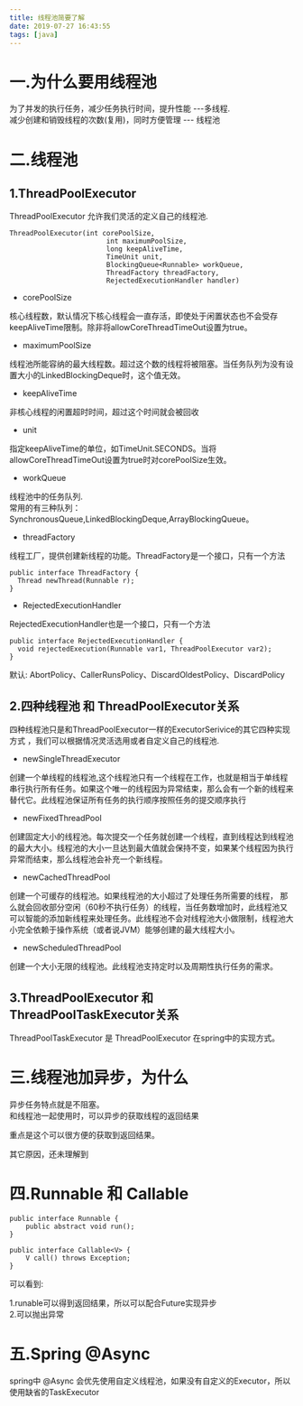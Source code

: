```yaml
---
title: 线程池简要了解
date: 2019-07-27 16:43:55
tags: [java]
---
```


# 一.为什么要用线程池

为了并发的执行任务，减少任务执行时间，提升性能 ---多线程.<br>
减少创建和销毁线程的次数(复用)，同时方便管理 --- 线程池<br>

# 二.线程池

## 1.ThreadPoolExecutor

ThreadPoolExecutor 允许我们灵活的定义自己的线程池.<br>

```
ThreadPoolExecutor(int corePoolSize,
                        int maximumPoolSize,
                        long keepAliveTime,
                        TimeUnit unit,
                        BlockingQueue<Runnable> workQueue,
                        ThreadFactory threadFactory,
                        RejectedExecutionHandler handler)
```
- corePoolSize

核心线程数，默认情况下核心线程会一直存活，即使处于闲置状态也不会受存keepAliveTime限制。除非将allowCoreThreadTimeOut设置为true。

- maximumPoolSize

线程池所能容纳的最大线程数。超过这个数的线程将被阻塞。当任务队列为没有设置大小的LinkedBlockingDeque时，这个值无效。

- keepAliveTime

非核心线程的闲置超时时间，超过这个时间就会被回收

- unit

指定keepAliveTime的单位，如TimeUnit.SECONDS。当将allowCoreThreadTimeOut设置为true时对corePoolSize生效。

- workQueue

线程池中的任务队列.<br>
常用的有三种队列：SynchronousQueue,LinkedBlockingDeque,ArrayBlockingQueue。

- threadFactory

线程工厂，提供创建新线程的功能。ThreadFactory是一个接口，只有一个方法

```
public interface ThreadFactory {
  Thread newThread(Runnable r);
}
```
- RejectedExecutionHandler

RejectedExecutionHandler也是一个接口，只有一个方法

```
public interface RejectedExecutionHandler {
  void rejectedExecution(Runnable var1, ThreadPoolExecutor var2);
}
```
默认: AbortPolicy、CallerRunsPolicy、DiscardOldestPolicy、DiscardPolicy

## 2.四种线程池 和 ThreadPoolExecutor关系

四种线程池只是和ThreadPoolExecutor一样的ExecutorSerivice的其它四种实现方式  ，我们可以根据情况灵活选用或者自定义自己的线程池.<br>

- newSingleThreadExecutor

创建一个单线程的线程池,这个线程池只有一个线程在工作，也就是相当于单线程串行执行所有任务。如果这个唯一的线程因为异常结束，那么会有一个新的线程来替代它。此线程池保证所有任务的执行顺序按照任务的提交顺序执行

- newFixedThreadPool

创建固定大小的线程池。每次提交一个任务就创建一个线程，直到线程达到线程池的最大大小。线程池的大小一旦达到最大值就会保持不变，如果某个线程因为执行异常而结束，那么线程池会补充一个新线程。

- newCachedThreadPool

创建一个可缓存的线程池。如果线程池的大小超过了处理任务所需要的线程，
那么就会回收部分空闲（60秒不执行任务）的线程，当任务数增加时，此线程池又可以智能的添加新线程来处理任务。此线程池不会对线程池大小做限制，线程池大小完全依赖于操作系统（或者说JVM）能够创建的最大线程大小。

- newScheduledThreadPool

创建一个大小无限的线程池。此线程池支持定时以及周期性执行任务的需求。



## 3.ThreadPoolExecutor 和 ThreadPoolTaskExecutor关系

ThreadPoolTaskExecutor 是 ThreadPoolExecutor 在spring中的实现方式。

# 三.线程池加异步，为什么

异步任务特点就是不阻塞。<br>
和线程池一起使用时，可以异步的获取线程的返回结果<br>

重点是这个可以很方便的获取到返回结果。<br>

其它原因，还未理解到<br>


# 四.Runnable 和  Callable

```
public interface Runnable {
    public abstract void run();
}

```
```
public interface Callable<V> {
    V call() throws Exception;
}
```

可以看到:<br>

1.runable可以得到返回结果，所以可以配合Future实现异步<br>
2.可以抛出异常<br>

# 五.Spring @Async

spring中 @Async 会优先使用自定义线程池，如果没有自定义的Executor，所以使用缺省的TaskExecutor
